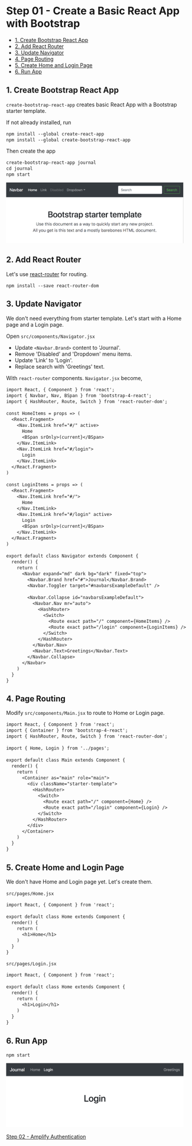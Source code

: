 # Step 01 - Create a Basic React App with Bootstrap

* [1. Create Bootstrap React App](#1-create-bootstrap-react-app)
* [2. Add React Router](#2-add-react-router)
* [3. Update Navigator](#3-update-navigator)
* [4. Page Routing](#4-page-routing)
* [5. Create Home and Login Page](#5-create-home-and-login-page)
* [6. Run App](#6-run-app)

## 1. Create Bootstrap React App

`create-bootstrap-react-app` creates basic React App with a Bootstrap starter template.

If not already installed, run
```
npm install --global create-react-app
npm install --global create-bootstrap-react-app
```

Then create the app
```
create-bootstrap-react-app journal
cd journal
npm start
```

<img src="bootstrap-starter.png" width="480px" />

## 2. Add React Router
Let's use [react-router](https://github.com/ReactTraining/react-router) for routing.
```
npm install --save react-router-dom
```

## 3. Update Navigator

We don't need everything from starter template. Let's start with a Home page and a Login page.

Open `src/components/Navigator.jsx`

* Update `<Navbar.Brand>` content to 'Journal'.
* Remove 'Disabled' and 'Dropdown' menu items.
* Update 'Link' to 'Login'.
* Replace search with 'Greetings' text.

With `react-router` components. `Navigator.jsx` become,

```
import React, { Component } from 'react';
import { Navbar, Nav, BSpan } from 'bootstrap-4-react';
import { HashRouter, Route, Switch } from 'react-router-dom';

const HomeItems = props => (
  <React.Fragment>
    <Nav.ItemLink href="#/" active>
      Home
      <BSpan srOnly>(current}</BSpan>
    </Nav.ItemLink>
    <Nav.ItemLink href="#/login">
      Login
    </Nav.ItemLink>
  </React.Fragment>
)

const LoginItems = props => (
  <React.Fragment>
    <Nav.ItemLink href="#/">
      Home
    </Nav.ItemLink>
    <Nav.ItemLink href="#/login" active>
      Login
      <BSpan srOnly>(current}</BSpan>
    </Nav.ItemLink>
  </React.Fragment>
)

export default class Navigator extends Component {
  render() {
    return (
      <Navbar expand="md" dark bg="dark" fixed="top">
        <Navbar.Brand href="#">Journal</Navbar.Brand>
        <Navbar.Toggler target="#navbarsExampleDefault" />

        <Navbar.Collapse id="navbarsExampleDefault">
          <Navbar.Nav mr="auto">
            <HashRouter>
              <Switch>
                <Route exact path="/" component={HomeItems} />
                <Route exact path="/login" component={LoginItems} />
              </Switch>
            </HashRouter>
          </Navbar.Nav>
          <Navbar.Text>Greetings</Navbar.Text>
        </Navbar.Collapse>
      </Navbar>
    )
  }
}
```

## 4. Page Routing

Modify `src/components/Main.jsx` to route to Home or Login page.

```
import React, { Component } from 'react';
import { Container } from 'bootstrap-4-react';
import { HashRouter, Route, Switch } from 'react-router-dom';

import { Home, Login } from '../pages';

export default class Main extends Component {
  render() {
    return (
      <Container as="main" role="main">
        <div className="starter-template">
          <HashRouter>
            <Switch>
              <Route exact path="/" component={Home} />
              <Route exact path="/login" component={Login} />
            </Switch>
          </HashRouter>
        </div>
      </Container>
    )
  }
}
```

## 5. Create Home and Login Page

We don't have Home and Login page yet. Let's create them.

`src/pages/Home.jsx`
```
import React, { Component } from 'react';

export default class Home extends Component {
  render() {
    return (
      <h1>Home</h1>
    )
  }
}
```

`src/pages/Login.jsx`
```
import React, { Component } from 'react';

export default class Home extends Component {
  render() {
    return (
      <h1>Login</h1>
    )
  }
}
```

## 6. Run App

```
npm start
```

<img src="starter.png" width="480px" />

[Step 02 - Amplify Authentication](../step-02)
